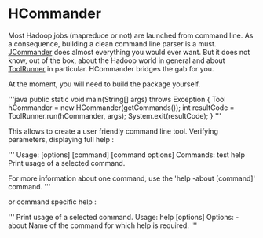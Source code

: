 HCommander
=================

Most Hadoop jobs (mapreduce or not) are launched from command line. As a consequence, building a clean command line parser is a must. [JCommander](http://jcommander.org) does almost everything you would ever want. But it does not know, out of the box, about the Hadoop world in general and about [ToolRunner](http://hadoop.apache.org/docs/current/api/org/apache/hadoop/util/ToolRunner.html) in particular. HCommander bridges the gab for you.

At the moment, you will need to build the package yourself.

'''java
public static void main(String[] args) throws Exception {
	Tool hCommander = new HCommander(getCommands());
	int resultCode = ToolRunner.run(hCommander, args);
	System.exit(resultCode);
}
'''

This allows to create a user friendly command line tool.
Verifying parameters, displaying full help :

'''
Usage: [options] [command] [command options]
  Commands:
    test        <no description>
    help        Print usage of a selected command.

For more information about one command, use the 'help -about [command]' command.
'''

or command specific help :

'''
Print usage of a selected command.
Usage: help [options]
  Options:
    -about
       Name of the command for which help is required.
'''
